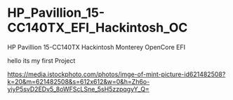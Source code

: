 # HP_Pavillion_15-CC140TX_EFI_Hackintosh_OC
HP Pavillion 15-CC140TX Hackintosh Monterey OpenCore EFI


hello its my first Project

https://media.istockphoto.com/photos/imge-of-mint-picture-id621482508?k=20&m=621482508&s=612x612&w=0&h=Zh6o-yiyP5svD2EDv5_8oWFScLSne_5sH5zzpqgyY_Q=
